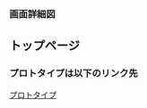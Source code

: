 ### 画面詳細図
## トップページ
### プロトタイプは以下のリンク先
[プロトタイプ](https://www.figma.com/file/eKx4f0w9Wirn2HQpvzpDGc/Untitled?node-id=0%3A1)

